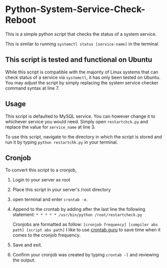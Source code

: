 # Python-System-Service-Check-Reboot

This is a simple python script that checks the status of a system service.

This is similar to running ```systemctl status [service-name]``` in the terminal.

## This script is tested and functional on Ubuntu
While this script is compatible with the majority of Linux systems that can check status of a service via ```systemctl```, it has only been tested on Ubuntu. You may adjust the script by simply replacing the system service checker command syntax at line 7. 

## Usage
This script is defaulted to MySQL service. You can however change it to whichever service you would need. Simply open ```restartchck.py``` and replace the value for ```service_name``` at line 3. 

To use this script, navigate to the directory in which the script is stored and run it by typing ```python restartchk.py``` in your terminal.

## Cronjob
To convert this script to a cronjob,
1. Login to your server as root
2. Place this script in your server's /root directory
3. open terminal and enter ```crontab -e```.
4. Append to the crontab by adding after the last line the following statement:
	```* * * * * /usr/bin/python /root/restartcheck.py```

	Cronjobs are formatted as follow: ```[cronjob frequency] [compiler abs path] [script abs path]```
	I like to use [crontab.guru](https://crontab.guru/) to save time when it comes to the cronjob frequency.
5. Save and exit. 
6. Confirm your cronjob was created by typing ```crontab -l``` and reviewing the output.
